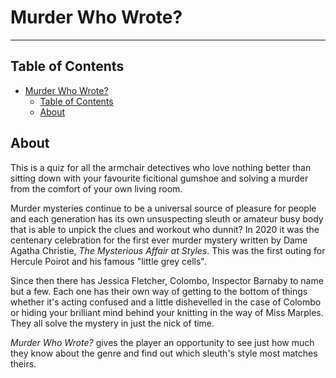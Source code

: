 # Murder Who Wrote?

---

## Table of Contents

- [Murder Who Wrote?](#murder-who-wrote)
  - [Table of Contents](#table-of-contents)
  - [About](#about)

## About

This is a quiz for all the armchair detectives who love nothing better than sitting down with your favourite ficitional gumshoe and solving a murder from the comfort of your own living room.

Murder mysteries continue to be a universal source of pleasure for people and each generation has its own unsuspecting sleuth or amateur busy body that is able to unpick the clues and workout who dunnit? In 2020 it was the centenary celebration for the first ever murder mystery written by Dame Agatha Christie, _The Mysterious Affair at Styles_. This was the first outing for Hercule Poirot and his famous "little grey cells".

Since then there has Jessica Fletcher, Colombo, Inspector Barnaby to name but a few. Each one has their own way of getting to the bottom of things whether it's acting confused and a little dishevelled in the case of Colombo or hiding your brilliant mind behind your knitting in the way of Miss Marples. They all solve the mystery in just the nick of time.

_Murder Who Wrote?_ gives the player an opportunity to see just how much they know about the genre and find out which sleuth's style most matches theirs.
